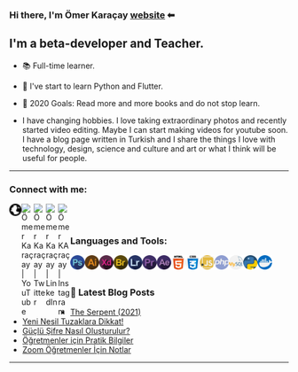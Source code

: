 ### Hi there, I'm Ömer Karaçay [website] ⬅

## I'm a beta-developer and Teacher.
- 📚 Full-time learner.
- 🐍 I've start to learn Python and Flutter.
- 🥅 2020 Goals: Read more and more books and do not stop learn.

- I have changing hobbies. I love taking extraordinary photos  and recently started video editing. Maybe I can start making videos for youtube soon. I have a blog page written in Turkish and I share the things I love with technology, design, science and culture and art or what I think will be useful for people.
---
### Connect with me:

[<img align="left" alt="https://omerkaracay.com" width="22px" src="https://raw.githubusercontent.com/iconic/open-iconic/master/svg/globe.svg" />][website]
[<img align="left" alt="Ömer Karaçay | YouTube" width="22px" src="https://cdn.jsdelivr.net/npm/simple-icons@v3/icons/youtube.svg" />][youtube]
[<img align="left" alt="Ömer Karaçay | Twitter" width="22px" src="https://cdn.jsdelivr.net/npm/simple-icons@v3/icons/twitter.svg" />][twitter]
[<img align="left" alt="Ömer Karaçay | LinkedIn" width="22px" src="https://cdn.jsdelivr.net/npm/simple-icons@v3/icons/linkedin.svg" />][linkedin]
[<img align="left" alt="Ömer KAraçay | Instagram" width="22px" src="https://cdn.jsdelivr.net/npm/simple-icons@v3/icons/instagram.svg" />][instagram]
</br></br>

### Languages and Tools:

<img align="left" alt="Adobe Photoshop" width="26px" src="https://github.com/omerkaracay/omerkaracay/blob/master/images/icons/adobe_001-photoshop.png" />
<img align="left" alt="Adobe Illustrator" width="26px" src="https://github.com/omerkaracay/omerkaracay/blob/master/images/icons/adobe_002-illustrator.png" />
<img align="left" alt="Adobe Xd" width="26px" src="https://github.com/omerkaracay/omerkaracay/blob/master/images/icons/adobe_003-experience.png" />
<img align="left" alt="Adobe Bridge" width="26px" src="https://github.com/omerkaracay/omerkaracay/blob/master/images/icons/adobe_004-bridge.png" />
<img align="left" alt="Adobe Lightroom" width="26px" src="https://github.com/omerkaracay/omerkaracay/blob/master/images/icons/adobe_005-lightroom.png" />
<img align="left" alt="Adobe Premier" width="26px" src="https://github.com/omerkaracay/omerkaracay/blob/master/images/icons/adobe_006-premier.png" />
<img align="left" alt="Adobe After Effects" width="26px" src="https://github.com/omerkaracay/omerkaracay/blob/master/images/icons/adobe_007-after-effects.png" />
<img align="left" alt="HTML 5" width="26px" src="https://github.com/omerkaracay/omerkaracay/blob/master/images/icons/html-5.png" />
<img align="left" alt="CSS" width="26px" src="https://github.com/omerkaracay/omerkaracay/blob/master/images/icons/css.png" />
<img align="left" alt="JS" width="26px" src="https://github.com/omerkaracay/omerkaracay/blob/master/images/icons/javascript.png" />
<img align="left" alt="PHP" width="26px" src="https://github.com/omerkaracay/omerkaracay/blob/master/images/icons/php.png" />
<img align="left" alt="MYSQL" width="26px" src="https://github.com/omerkaracay/omerkaracay/blob/master/images/icons/mysql.png" />
<img align="left" alt="Python" width="26px" src="https://github.com/omerkaracay/omerkaracay/blob/master/images/icons/python.png" />
<img align="left" alt="Docker" width="26px" src="https://github.com/omerkaracay/omerkaracay/blob/master/images/icons/docker.png" />
</br></br>

### 📕 Latest Blog Posts
<!-- BLOG-POST-LIST:START -->
- [The Serpent &lpar;2021&rpar;](https://www.omerkaracay.com/the-serpent-2021/)
- [Yeni Nesil Tuzaklara Dikkat!](https://www.omerkaracay.com/yeni-nesil-tuzaklara-dikkat/)
- [Güçlü Şifre Nasıl Oluşturulur?](https://www.omerkaracay.com/guclu-sifre-nasil-olusturulur/)
- [Öğretmenler için Pratik Bilgiler](https://www.omerkaracay.com/ogretmenler-icin-pratik-bilgiler/)
- [Zoom Öğretmenler İçin Notlar](https://www.omerkaracay.com/zoom-ogretmenler-icin-notlar/)
<!-- BLOG-POST-LIST:END -->

---

[website]: https://www.omerkaracay.com
[twitter]: https://twitter.com/omrkrcy
[youtube]: https://www.youtube.com/channel/UCpoyfHaGQCl9xvoQW2i_lOg
[instagram]: https://instagram.com/omrkrcy
[linkedin]: https://linkedin.com/in/omerkaracay
[ipucuplaylist]: https://www.youtube.com/playlist?list=PLS5gPgVChPnfnuncq7g99ybnJCGyfWmZp
